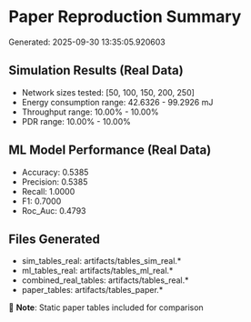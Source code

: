# Paper Reproduction Summary

Generated: 2025-09-30 13:35:05.920603

## Simulation Results (Real Data)

- Network sizes tested: [50, 100, 150, 200, 250]
- Energy consumption range: 42.6326 - 99.2926 mJ
- Throughput range: 10.00% - 10.00%
- PDR range: 10.00% - 10.00%

## ML Model Performance (Real Data)

- Accuracy: 0.5385
- Precision: 0.5385
- Recall: 1.0000
- F1: 0.7000
- Roc_Auc: 0.4793

## Files Generated

- sim_tables_real: artifacts/tables_sim_real.*
- ml_tables_real: artifacts/tables_ml_real.*
- combined_real_tables: artifacts/tables_real.*
- paper_tables: artifacts/tables_paper.*

📄 **Note**: Static paper tables included for comparison
